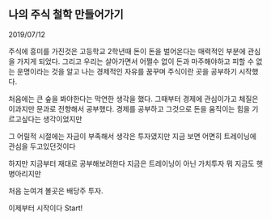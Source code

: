 ## 나의 주식 철학 만들어가기

2019/07/12

주식에 흥미를 가진것은 고등학교 2학년때 돈이 돈을 벌어온다는 매력적인 부분에 관심을 가지게 되었다. 그리고 우리는 살아가면서 어쩔수 없이 돈과 마주해야하고 피할 수 없는 운명이라는 것을 알고 나는 경제적인 자유를 꿈꾸며 주식이란 곳을 공부하기 시작했다.

처음에는 큰 숲을 봐야한다는 막연한 생각을 했다. 그때부터 경제에 관심이가고 체질은 이과지만 문과로 전향해서 공부했다. 경제를 공부하고 그것으로 돈을 움직이는 힘을 기르고싶다는 생각이었지만

그 어릴적 시절에는 자금이 부족해서 생각은 투자였지만 지금 보면 어면히 트레이닝에 관심을 두고있던것이다

하지만 지금부터 재대로 공부해보려한다 지금은 트레이닝이 아닌 가치투자 뭐 지금도 햇병아리지만

처음 눈여겨 볼곳은 배당주 투자.

이제부터 시작이다 Start!